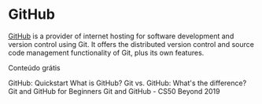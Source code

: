 # GitHub

[GitHub](https://github.com) is a provider of internet hosting for software development and version control using Git. It offers the distributed version control and source code management functionality of Git, plus its own features.

<ResourceGroupTitle>Conteúdo grátis</ResourceGroupTitle>

<BadgeLink badgeText='Leia' href='https://docs.github.com/en/get-started/quickstart/hello-world'>GitHub: Quickstart</BadgeLink>
<BadgeLink badgeText='Watch' colorScheme='yellow' href='https://www.youtube.com/watch?v=w3jLJU7DT5E'>What is GitHub?</BadgeLink>
<BadgeLink badgeText='Watch' colorScheme='yellow' href='https://www.youtube.com/watch?v=wpISo9TNjfU'>Git vs. GitHub: What's the difference?</BadgeLink>
<BadgeLink badgeText='Watch' colorScheme='yellow' href='https://www.youtube.com/watch?v=RGOj5yH7evk'>Git and GitHub for Beginners</BadgeLink>
<BadgeLink badgeText='Watch' colorScheme='yellow' href='https://www.youtube.com/watch?v=eulnSXkhE7I'>Git and GitHub - CS50 Beyond 2019</BadgeLink>
